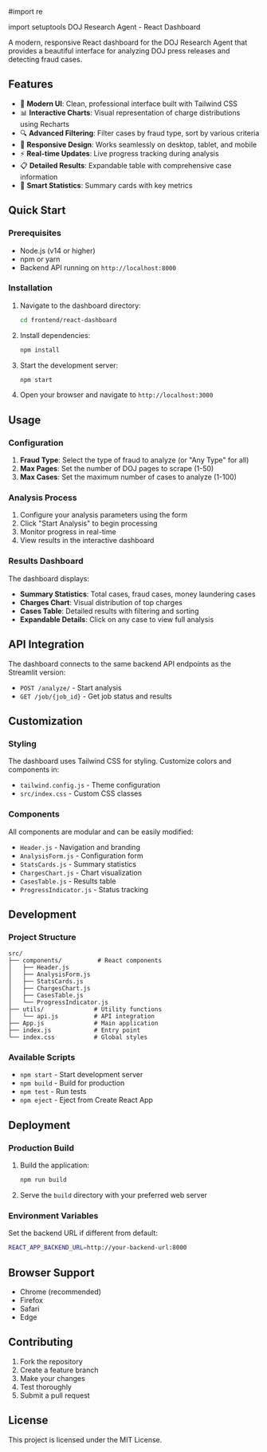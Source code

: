 #import re

import setuptools
 DOJ Research Agent - React Dashboard

A modern, responsive React dashboard for the DOJ Research Agent that provides a beautiful interface for analyzing DOJ press releases and detecting fraud cases.

## Features

- 🎨 **Modern UI**: Clean, professional interface built with Tailwind CSS
- 📊 **Interactive Charts**: Visual representation of charge distributions using Recharts
- 🔍 **Advanced Filtering**: Filter cases by fraud type, sort by various criteria
- 📱 **Responsive Design**: Works seamlessly on desktop, tablet, and mobile
- ⚡ **Real-time Updates**: Live progress tracking during analysis
- 📋 **Detailed Results**: Expandable table with comprehensive case information
- 🎯 **Smart Statistics**: Summary cards with key metrics

## Quick Start

### Prerequisites

- Node.js (v14 or higher)
- npm or yarn
- Backend API running on `http://localhost:8000`

### Installation

1. Navigate to the dashboard directory:
   ```bash
   cd frontend/react-dashboard
   ```

2. Install dependencies:
   ```bash
   npm install
   ```

3. Start the development server:
   ```bash
   npm start
   ```

4. Open your browser and navigate to `http://localhost:3000`

## Usage

### Configuration

1. **Fraud Type**: Select the type of fraud to analyze (or "Any Type" for all)
2. **Max Pages**: Set the number of DOJ pages to scrape (1-50)
3. **Max Cases**: Set the maximum number of cases to analyze (1-100)

### Analysis Process

1. Configure your analysis parameters using the form
2. Click "Start Analysis" to begin processing
3. Monitor progress in real-time
4. View results in the interactive dashboard

### Results Dashboard

The dashboard displays:

- **Summary Statistics**: Total cases, fraud cases, money laundering cases
- **Charges Chart**: Visual distribution of top charges
- **Cases Table**: Detailed results with filtering and sorting
- **Expandable Details**: Click on any case to view full analysis

## API Integration

The dashboard connects to the same backend API endpoints as the Streamlit version:

- `POST /analyze/` - Start analysis
- `GET /job/{job_id}` - Get job status and results

## Customization

### Styling

The dashboard uses Tailwind CSS for styling. Customize colors and components in:
- `tailwind.config.js` - Theme configuration
- `src/index.css` - Custom CSS classes

### Components

All components are modular and can be easily modified:
- `Header.js` - Navigation and branding
- `AnalysisForm.js` - Configuration form
- `StatsCards.js` - Summary statistics
- `ChargesChart.js` - Chart visualization
- `CasesTable.js` - Results table
- `ProgressIndicator.js` - Status tracking

## Development

### Project Structure

```
src/
├── components/          # React components
│   ├── Header.js
│   ├── AnalysisForm.js
│   ├── StatsCards.js
│   ├── ChargesChart.js
│   ├── CasesTable.js
│   └── ProgressIndicator.js
├── utils/              # Utility functions
│   └── api.js          # API integration
├── App.js              # Main application
├── index.js            # Entry point
└── index.css           # Global styles
```

### Available Scripts

- `npm start` - Start development server
- `npm build` - Build for production
- `npm test` - Run tests
- `npm eject` - Eject from Create React App

## Deployment

### Production Build

1. Build the application:
   ```bash
   npm run build
   ```

2. Serve the `build` directory with your preferred web server

### Environment Variables

Set the backend URL if different from default:
```bash
REACT_APP_BACKEND_URL=http://your-backend-url:8000
```

## Browser Support

- Chrome (recommended)
- Firefox
- Safari
- Edge

## Contributing

1. Fork the repository
2. Create a feature branch
3. Make your changes
4. Test thoroughly
5. Submit a pull request

## License

This project is licensed under the MIT License. 